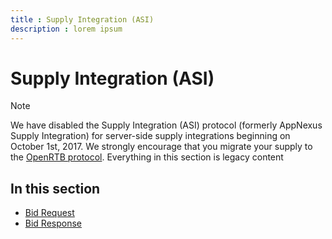 ```yaml
---
title : Supply Integration (ASI)
description : lorem ipsum
---
```



# Supply Integration (ASI)

> [!NOTE]
> We have disabled the Supply Integration (ASI) protocol (formerly AppNexus Supply Integration) for server-side supply integrations beginning on October 1st, 2017. We strongly encourage that you migrate your supply to the [OpenRTB protocol](openrtb-specs.md). Everything in this section is legacy content

## In this section

- [Bid Request](bid-request.md)
- [Bid Response](bid-response.md)
